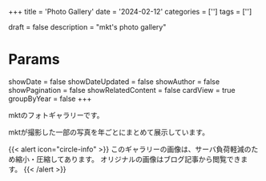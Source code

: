 +++
title = 'Photo Gallery'
date = '2024-02-12'
categories = ['']
tags = ['']

draft = false
description = "mkt's photo gallery"

# Params
showDate = false
showDateUpdated = false
showAuthor = false
showPagination = false
showRelatedContent = false
cardView = true
groupByYear = false
+++

mktのフォトギャラリーです。

mktが撮影した一部の写真を年ごとにまとめて展示しています。

{{< alert icon="circle-info" >}}
このギャラリーの画像は、サーバ負荷軽減のため縮小・圧縮してあります。
オリジナルの画像はブログ記事から閲覧できます。
{{< /alert >}}

<br>
<br>
